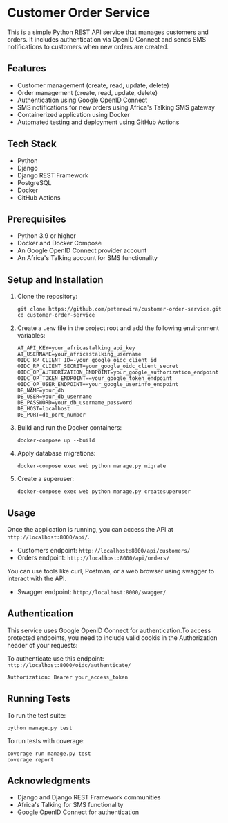 # Customer Order Service

This is a simple Python REST API service that  manages customers and orders. It includes authentication via OpenID Connect and sends SMS notifications to customers when new orders are created.

## Features

- Customer management (create, read, update, delete)
- Order management (create, read, update, delete)
- Authentication using Google OpenID Connect
- SMS notifications for new orders using Africa's Talking SMS gateway
- Containerized application using Docker
- Automated testing and deployment using GitHub Actions

## Tech Stack

- Python 
- Django 
- Django REST Framework
- PostgreSQL
- Docker
- GitHub Actions

## Prerequisites

- Python 3.9 or higher
- Docker and Docker Compose
- An Google OpenID Connect provider account
- An Africa's Talking account for SMS functionality

## Setup and Installation

1. Clone the repository:
   ```
   git clone https://github.com/peterowira/customer-order-service.git
   cd customer-order-service
   ```

2. Create a `.env` file in the project root and add the following environment variables:
   ```
   AT_API_KEY=your_africastalking_api_key
   AT_USERNAME=your_africastalking_username
   OIDC_RP_CLIENT_ID=-your_google_oidc_client_id
   OIDC_RP_CLIENT_SECRET=your_google_oidc_client_secret
   OIDC_OP_AUTHORIZATION_ENDPOINT=your_google_authorization_endpoint
   OIDC_OP_TOKEN_ENDPOINT==your_google_token_endpoint
   OIDC_OP_USER_ENDPOINT==your_google_userinfo_endpoint
   DB_NAME=your_db
   DB_USER=your_db_username
   DB_PASSWORD=your_db_username_password
   DB_HOST=localhost
   DB_PORT=db_port_number
   ```

3. Build and run the Docker containers:
   ```
   docker-compose up --build
   ```

4. Apply database migrations:
   ```
   docker-compose exec web python manage.py migrate
   ```

5. Create a superuser:
   ```
   docker-compose exec web python manage.py createsuperuser
   ```

## Usage

Once the application is running, you can access the API at `http://localhost:8000/api/`.

- Customers endpoint: `http://localhost:8000/api/customers/`
- Orders endpoint: `http://localhost:8000/api/orders/`

You can use tools like curl, Postman, or a web browser using swagger to interact with the API.

- Swagger endpoint: `http://localhost:8000/swagger/`


## Authentication

This service uses Google OpenID Connect for authentication.To access protected endpoints, you need to include valid cookis in the Authorization header of your requests:

To authenticate use this endpoint: `http://localhost:8000/oidc/authenticate/`




```
Authorization: Bearer your_access_token
```

## Running Tests

To run the test suite:

```
python manage.py test
```

To run tests with coverage:

```
coverage run manage.py test
coverage report
```


## Acknowledgments

- Django and Django REST Framework communities
- Africa's Talking for SMS functionality
- Google OpenID Connect for authentication

